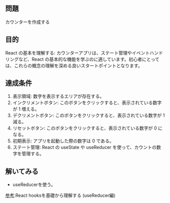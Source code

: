 ## 問題
カウンターを作成する

## 目的
React の基本を理解する: カウンターアプリは、ステート管理やイベントハンドリングなど、React の基本的な機能を学ぶのに適しています。初心者にとっては、これらの概念の理解を深める良いスタートポイントとなります。
## 達成条件
1. 表示領域: 数字を表示するエリアが存在する。
2. インクリメントボタン: このボタンをクリックすると、表示されている数字が 1 増える。
3. デクリメントボタン: このボタンをクリックすると、表示されている数字が 1 減る。
4. リセットボタン: このボタンをクリックすると、表示されている数字が 0 になる。
5. 初期表示: アプリを起動した際の数字は 0 である。
6. ステート管理: React の useState や useReducer を使って、カウントの数字を管理する。
  
## 解いてみる
- useReducerを使う。

[参考](https://qiita.com/seira/items/2fbad56e84bda885c84c):React hooksを基礎から理解する (useReducer編)